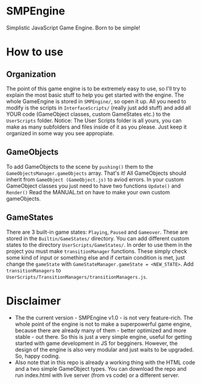 # SMPEngine
Simplistic JavaScript Game Engine. Born to be simple!  

# How to use

## Organization

The point of this game engine is to be extremely easy to use, so I'll try to explain the most basic stuff to help you get started with the engine. The whole GameEngine is stored in `SMPEngine/`, so open it up. All you need to modify is the scripts in `InterfaceScripts/` (really just add stuff) and add all YOUR code (GameObject classes, custom GameStates etc.) to the `UserScripts` folder. Notice: The User Scripts folder is all yours, you can make as many subfolders and files inside of it as you please. Just keep it organized in some way you see appropiate.

## GameObjects
To add GameObjects to the scene by `pushing()` them to the `GameObjectsManager.gameObjects` array. That's it!
All GameObjects should inherit from `GameObject (GameObject.js)` to aviod errors. In your custom GameObject classes you just need to have two functions `Update()` and `Render()`
Read the MANUAL.txt on have to make your own custom gameObjects.

## GameStates
There are 3 built-in game states: `Playing`, `Paused` and `Gameover`. These are stored in the `Builtin/GameStates/` directory. You can add different custom states to the directory `UserScripts/GameStates/`. In order to use them in the project you must make `transitionManager` functions. These simply check some kind of input or something else and if certain condition is met, just change the `gameState` with `GameStateManager.gameState = <NEW_STATE>`. Add `transitionManagers` to `UserScripts/TransitionManagers/transitionManagers.js`.

# Disclaimer
* The the current version - SMPEngine v1.0 - is not very feature-rich. The whole point of the engine is not to make a superpowerful game engine, because there are already many of them - better optimized and more stable - out there. So this is just a very simple engine, useful for getting started with game development in JS for begginers. However, the design of the engine is also very modular and just waits to be upgraded. So, happy coding.
* Also note that in this repo is already a working thing with the HTML code and a two simple GameObject types. You can download the repo and run index.html with live server (from vs code) or a different server.

